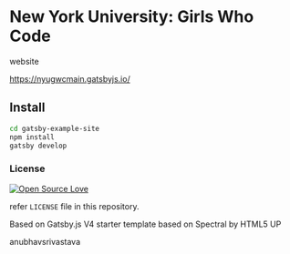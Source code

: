 # New York University: Girls Who Code

website

https://nyugwcmain.gatsbyjs.io/

## Install

```sh
cd gatsby-example-site
npm install
gatsby develop
```

<!-- ### Contribution -->


### License

[![Open Source Love](https://badges.frapsoft.com/os/mit/mit.svg?v=102)](LICENSE)

refer `LICENSE` file in this repository.

Based on Gatsby.js V4 starter template based on Spectral by HTML5 UP

anubhavsrivastava

